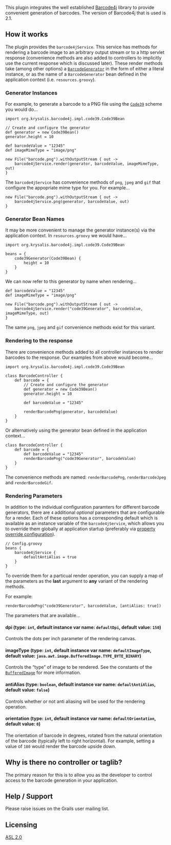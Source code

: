 This plugin integrates the well established [Barcode4j](http://barcode4j.sourceforge.net/ "Welcome to Barcode4J") library to provide convenient generation of barcodes. The version of Barcode4j that is used is 2.1.

## How it works

The plugin provides the `barcode4jService`. This service has methods for rendering a barcode image to an arbitrary output stream or to a http servlet response (convenience methods are also added to controllers to implicitly use the current response which is discussed later). These render methods take (among other options) a [`BarcodeGenerator`](http://barcode4j.sourceforge.net/2.0/javadocs/org/krysalis/barcode4j/BarcodeGenerator.html "BarcodeGenerator (barcode4j 2.0 API)") in the form of either a literal instance, or as the name of a `BarcodeGenerator` bean defined in the application context (i.e. `resources.groovy`).

### Generator Instances

For example, to generate a barcode to a PNG file using the [`Code39`](http://en.wikipedia.org/wiki/Code_39 "Code 39 - Wikipedia, the free encyclopedia") scheme you would do…

    import org.krysalis.barcode4j.impl.code39.Code39Bean
        
    // Create and configure the generator
    def generator = new Code39Bean()
    generator.height = 10
    
    def barcodeValue = "12345"
    def imageMimeType = "image/png"
    
    new File("barcode.png").withOutputStream { out ->
        barcode4jService.render(generator, barcodeValue, imageMimeType, out)
    }

The `barcode4jService` has convenience methods of `png`, `jpeg` and `gif` that configure the appopriate mime type for you. For example…

    new File("barcode.png").withOutputStream { out ->
        barcode4jService.png(generator, barcodeValue, out)
    }

### Generator Bean Names

It may be more convenient to manage the generator instance(s) via the application context. In `resources.groovy` we would have…

    import org.krysalis.barcode4j.impl.code39.Code39Bean
    
    beans = {
        code39Generator(Code39Bean) {
            height = 10
        }
    }

We can now refer to this generator by name when rendering…

    def barcodeValue = "12345"
    def imageMimeType = "image/png"
    
    new File("barcode.png").withOutputStream { out ->
        barcode4jService.render("code39Generator", barcodeValue, imageMimeType, out)
    }

The same `png`, `jpeg` and `gif` convenience methods exist for this variant.

### Rendering to the response

There are convenience methods added to all controller instances to render barcodes to the response. Our examples from above would become…

    import org.krysalis.barcode4j.impl.code39.Code39Bean
    
    class BarcodeController {
        def barcode = {
            // Create and configure the generator
            def generator = new Code39Bean()
            generator.height = 10

            def barcodeValue = "12345"

            renderBarcodePng(generator, barcodeValue)
        }
    }

Or alternatively using the generator bean defined in the application context…

    class BarcodeController {
        def barcode = {
            def barcodeValue = "12345"
            renderBarcodePng("code39Generator", barcodeValue)
        }
    }

The convenience methods are named: `renderBarcodePng`, `renderBarcodeJpeg` and `renderBarcodeGif`.

### Rendering Parameters

In addition to the individual configuration paramters for different barcode generators, there are `4` additional *optional* parameters that are configurable for a render. Each of these options has a corresponding default which is available as an instance variable of the `barcode4jService`, which allows you to override them globally at application startup (preferably via [property override configuration](http://grails.org/doc/latest/guide/14.%20Grails%20and%20Spring.html#14.6%20Property%20Override%20Configuration "14. Grails and Spring")).

    // Config.groovy
    beans {
        barcode4jService {
            defaultAntiAlias = true
        }
    }

To override them for a particual render operation, you can supply a map of the parameters as the **last** argument to **any** variant of the rendering methods.

For example:

    renderBarcodePng("code39Generator", barcodeValue, [antiAlias: true])

The parameters that are available…

#### dpi (type: `int`, default instance var name: `defaultDpi`, default value: `150`)

Controls the dots per inch parameter of the rendering canvas.

#### imageType (type: `int`, default instance var name: `defaultImageType`, default value: `java.awt.image.BufferedImage.TYPE_BYTE_BINARY`)

Controls the “type” of image to be rendered. See the constants of the [`BufferedImage`](http://download.oracle.com/javase/6/docs/api/java/awt/image/BufferedImage.html#field_summary "BufferedImage (Java Platform SE 6)") for more information.

#### antiAlias (type: `boolean`, default instance var name: `defaultAntiAlias`, default value: `false`)

Controls whether or not anti aliasing will be used for the rendering operation.

#### orientation (type: `int`, default instance var name: `defaultOrientation`, default value: `0`)

The orientation of barcode in degrees, rotated from the natural orientation of the barcode (typically left to right horizontal). For example, setting a value of `180` would render the barcode upside down.

## Why is there no controller or taglib?

The primary reason for this is to allow you as the developer to control access to the barcode generation in your application.

## Help / Support

Please raise issues on the Grails user mailing list.

## Licensing

[ASL 2.0](http://www.apache.org/licenses/LICENSE-2.0.html "Apache License, Version 2.0")
